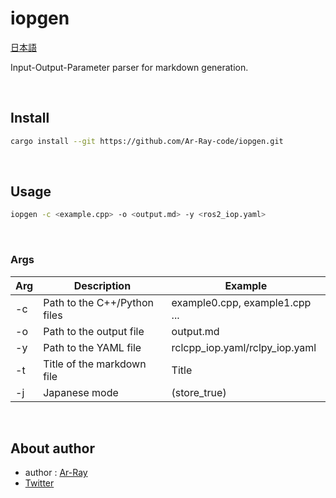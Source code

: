 # iopgen

[日本語](./README_ja.md)

Input-Output-Parameter parser for markdown generation.

<br>

## Install

```bash
cargo install --git https://github.com/Ar-Ray-code/iopgen.git
```

<br>

## Usage

```bash
iopgen -c <example.cpp> -o <output.md> -y <ros2_iop.yaml>
```

<br>

### Args

| Arg | Description | Example |
| --- | ----------- | ------- |
| -c | Path to the C++/Python files | example0.cpp, example1.cpp ... |
| -o | Path to the output file | output.md |
| -y | Path to the YAML file | rclcpp_iop.yaml/rclpy_iop.yaml |
| -t | Title of the markdown file | Title |
| -j | Japanese mode | (store_true) |

<br>


## About author
- author : [Ar-Ray](https://github.com/Ar-Ray-code)
- [Twitter](https://twitter.com/Ray255Ar)
